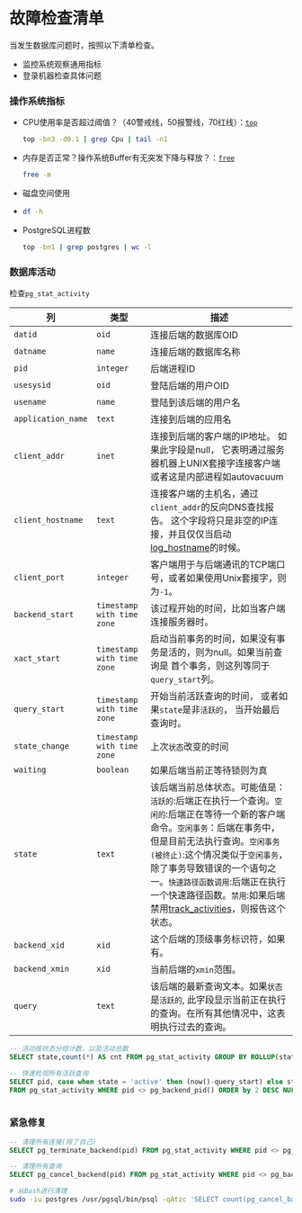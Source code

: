 # 故障检查清单

当发生数据库问题时，按照以下清单检查。

* 监控系统观察通用指标
* 登录机器检查具体问题



### 操作系统指标

* CPU使用率是否超过阈值？（40警戒线，50报警线，70红线）：[`top`](../tools/unix-top.md)

  ```bash
  top -bn3 -d0.1 | grep Cpu | tail -n1
  ```

* 内存是否正常？操作系统Buffer有无突发下降与释放？：[`free`](../tools/unix-free.md)

  ```bash
  free -m
  ```

* 磁盘空间使用

* ```bash
  df -h
  ```

* PostgreSQL进程数

  ```bash
  top -bn1 | grep postgres | wc -l
  ```



### 数据库活动

检查`pg_stat_activity`

| 列                 | 类型                       | 描述                                                         |
| ------------------ | -------------------------- | ------------------------------------------------------------ |
| `datid`            | `oid`                      | 连接后端的数据库OID                                          |
| `datname`          | `name`                     | 连接后端的数据库名称                                         |
| `pid`              | `integer`                  | 后端进程ID                                                   |
| `usesysid`         | `oid`                      | 登陆后端的用户OID                                            |
| `usename`          | `name`                     | 登陆到该后端的用户名                                         |
| `application_name` | `text`                     | 连接到后端的应用名                                           |
| `client_addr`      | `inet`                     | 连接到后端的客户端的IP地址。 如果此字段是null， 它表明通过服务器机器上UNIX套接字连接客户端或者这是内部进程如autovacuum |
| `client_hostname`  | `text`                     | 连接客户端的主机名，通过`client_addr`的反向DNS查找报告。 这个字段将只是非空的IP连接，并且仅仅当启动[log_hostname](http://www.postgres.cn/docs/9.4/runtime-config-logging.html#GUC-LOG-HOSTNAME)的时候。 |
| `client_port`      | `integer`                  | 客户端用于与后端通讯的TCP端口号，或者如果使用Unix套接字，则为`-1`。 |
| `backend_start`    | `timestamp with time zone` | 该过程开始的时间，比如当客户端连接服务器时。                 |
| `xact_start`       | `timestamp with time zone` | 启动当前事务的时间，如果没有事务是活的，则为null。如果当前查询是 首个事务，则这列等同于`query_start`列。 |
| `query_start`      | `timestamp with time zone` | 开始当前活跃查询的时间， 或者如果`state`是非`活跃的`， 当开始最后查询时。 |
| `state_change`     | `timestamp with time zone` | 上次`状态`改变的时间                                         |
| `waiting`          | `boolean`                  | 如果后端当前正等待锁则为真                                   |
| `state`            | `text`                     | 该后端当前总体状态。可能值是：`活跃的`:后端正在执行一个查询。`空闲的`:后端正在等待一个新的客户端命令。`空闲事务`：后端在事务中，但是目前无法执行查询。`空闲事务(被终止)`:这个情况类似于`空闲事务`，除了事务导致错误的一个语句之一。`快速路径函数调用`:后端正在执行一个快速路径函数。`禁用`:如果后端禁用[track_activities](http://www.postgres.cn/docs/9.4/runtime-config-statistics.html#GUC-TRACK-ACTIVITIES)，则报告这个状态。 |
| `backend_xid`      | `xid`                      | 这个后端的顶级事务标识符，如果有。                           |
| `backend_xmin`     | `xid`                      | 当前后端的`xmin`范围。                                       |
| `query`            | `text`                     | 该后端的最新查询文本。如果`状态`是`活跃的`, 此字段显示当前正在执行的查询。在所有其他情况中，这表明执行过去的查询。 |

```sql
-- 活动按状态分组计数，以及活动总数
SELECT state,count(*) AS cnt FROM pg_stat_activity GROUP BY ROLLUP(state) ORDER BY 1 NULLS LAST;

-- 快速检视所有活跃查询
SELECT pid, case when state = 'active' then (now()-query_start) else state_change - query_start end as elapse, state, query 
FROM pg_stat_activity WHERE pid <> pg_backend_pid() ORDER by 2 DESC NULLS LAST;



```







### 紧急修复

```sql
-- 清理所有连接(除了自己)
SELECT pg_terminate_backend(pid) FROM pg_stat_activity WHERE pid <> pg_backend_pid();

-- 清理所有查询
SELECT pg_cancel_backend(pid) FROM pg_stat_activity WHERE pid <> pg_backend_pid();
```

```bash
# 从Bash进行清理
sudo -iu postgres /usr/pgsql/bin/psql -qAtzc 'SELECT count(pg_cancel_backend(pid)) FROM pg_stat_activity WHERE application_name !~'"'psql';"
```

